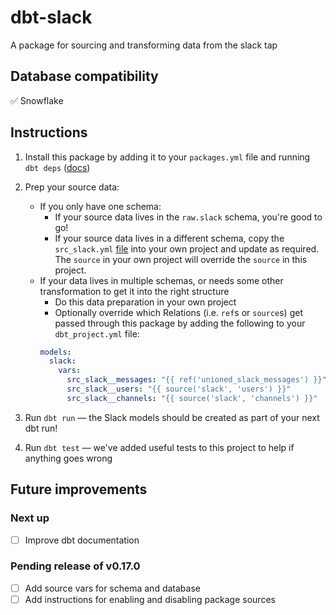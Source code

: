 # dbt-slack
A package for sourcing and transforming data from the slack tap

## Database compatibility
✅ Snowflake

## Instructions
1. Install this package by adding it to your `packages.yml` file and running `dbt deps` ([docs](https://docs.getdbt.com/docs/building-a-dbt-project/package-management/))
2. Prep your source data:
    - If you only have one schema:
      - If your source data lives in the `raw.slack` schema, you're good to go!
      - If your source data lives in a different schema, copy the `src_slack.yml` [file](models/staging/src_slack.yml) into your own project and update as required. The `source` in your own project will override the `source` in this project.
    - If your data lives in multiple schemas, or needs some other transformation to get it into the right structure
      - Do this data preparation in your own project
      - Optionally override which Relations (i.e. `ref`s or `source`s) get passed through this package by adding the following to your `dbt_project.yml` file:
      ```yml
      models:
        slack:
          vars:
            src_slack__messages: "{{ ref('unioned_slack_messages') }}" # update this with the correct `ref` or `source`
            src_slack__users: "{{ source('slack', 'users') }}"
            src_slack__channels: "{{ source('slack', 'channels') }}"

      ```

3. Run `dbt run` — the Slack models should be created as part of your next dbt run!
4. Run `dbt test` — we've added useful tests to this project to help if anything goes wrong

## Future improvements
### Next up
- [ ] Improve dbt documentation

### Pending release of v0.17.0
- [ ] Add source vars for schema and database
- [ ] Add instructions for enabling and disabling package sources

